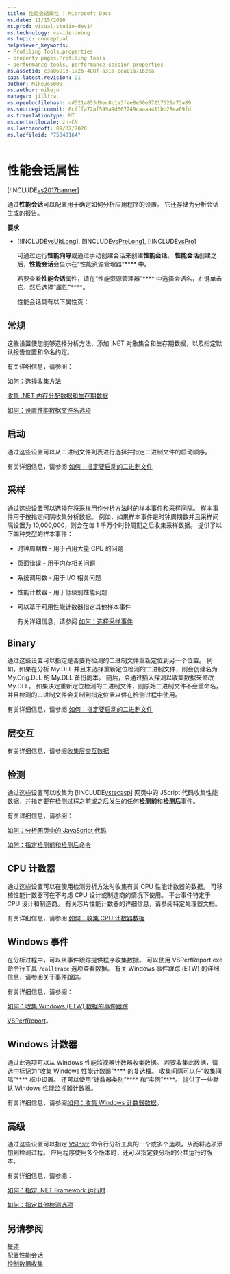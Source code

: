 ```yaml
---
title: 性能会话属性 | Microsoft Docs
ms.date: 11/15/2016
ms.prod: visual-studio-dev14
ms.technology: vs-ide-debug
ms.topic: conceptual
helpviewer_keywords:
- Profiling Tools,properties
- property pages,Profiling Tools
- performance tools, performance session properties
ms.assetid: c3a86913-172b-488f-a31a-cea01a71b2ea
caps.latest.revision: 21
author: MikeJo5000
ms.author: mikejo
manager: jillfra
ms.openlocfilehash: cd521a853d9ec8c1a3fee8e50e87217621a73a89
ms.sourcegitcommit: 6cfffa72af599a9d667249caaaa411bb28ea69fd
ms.translationtype: MT
ms.contentlocale: zh-CN
ms.lasthandoff: 09/02/2020
ms.locfileid: "75848164"
---
```

# <a name="performance-session-properties"></a>性能会话属性
[!INCLUDE[vs2017banner](../includes/vs2017banner.md)]

通过**性能会话**可以配置用于确定如何分析应用程序的设置。 它还存储为分析会话生成的报告。  
  
 **要求**  
  
- [!INCLUDE[vsUltLong](../includes/vsultlong-md.md)], [!INCLUDE[vsPreLong](../includes/vsprelong-md.md)], [!INCLUDE[vsPro](../includes/vspro-md.md)]  
  
  可通过运行**性能向导**或通过手动创建会话来创建**性能会话**。 **性能会话**创建之后，**性能会话**会显示在“性能资源管理器”**** 中。  
  
  若要查看**性能会话**属性，请在“性能资源管理器”**** 中选择会话名，右键单击它，然后选择“属性”****。  
  
  性能会话具有以下属性页：  
  
## <a name="general"></a>常规  
 这些设置使您能够选择分析方法、添加 .NET 对象集合和生存期数据，以及指定默认报告位置和命名约定。  
  
 有关详细信息，请参阅：  
  
 [如何：选择收集方法](../profiling/how-to-choose-collection-methods.md)  
  
 [收集 .NET 内存分配数据和生存期数据](../profiling/collecting-dotnet-memory-allocation-and-lifetime-data.md)  
  
 [如何：设置性能数据文件名选项](../profiling/how-to-set-performance-data-file-name-options.md)  
  
## <a name="launch"></a>启动  
 通过这些设置可以从二进制文件列表进行选择并指定二进制文件的启动顺序。  
  
 有关详细信息，请参阅 [如何：指定要启动的二进制文件](../profiling/how-to-specify-the-binary-to-start.md)  
  
## <a name="sampling"></a>采样  
 通过这些设置可以选择在将采样用作分析方法时的样本事件和采样间隔。 样本事件用于按指定间隔收集分析数据。 例如，如果样本事件是时钟周期数并且采样间隔设置为 10,000,000，则会在每 1 千万个时钟周期之后收集采样数据。 提供了以下四种类型的样本事件：  
  
- 时钟周期数 - 用于占用大量 CPU 的问题  
  
- 页面错误 - 用于内存相关问题  
  
- 系统调用数 - 用于 I/O 相关问题  
  
- 性能计数器 - 用于低级别性能问题  
  
- 可以基于可用性能计数器指定其他样本事件  
  
  有关详细信息，请参阅 [如何：选择采样事件](../profiling/how-to-choose-sampling-events.md)  
  
## <a name="binary"></a>Binary  
 通过这些设置可以指定是否要将检测的二进制文件重新定位到另一个位置。 例如，如果在分析 My.DLL 并且未选择重新定位检测的二进制文件，则会创建名为 My.Orig.DLL 的 My.DLL 备份副本。 随后，会通过插入探测以收集数据来修改 My.DLL。 如果决定重新定位检测的二进制文件，则原始二进制文件不会重命名，并且检测的二进制文件会复制到指定位置以供在检测过程中使用。  
  
 有关详细信息，请参阅 [如何：指定要启动的二进制文件](../profiling/how-to-specify-the-binary-to-start.md)  
  
## <a name="tier-interactions"></a>层交互  
 有关详细信息，请参阅[收集层交互数据](../profiling/collecting-tier-interaction-data.md)  
  
## <a name="instrumentation"></a>检测  
 通过这些设置可以收集为 [!INCLUDE[vstecasp](../includes/vstecasp-md.md)] 网页中的 JScript 代码收集性能数据，并指定要在检测过程之前或之后发生的任何**检测前**和**检测后**事件。  
  
 有关详细信息，请参阅：  
  
 [如何：分析网页中的 JavaScript 代码](../profiling/how-to-profile-javascript-code-in-web-pages.md)  
  
 [如何：指定检测前和检测后命令](../profiling/how-to-specify-pre-and-post-instrument-commands.md)  
  
## <a name="cpu-counters"></a>CPU 计数器  
 通过这些设置可以在使用检测分析方法时收集有关 CPU 性能计数器的数据。 可移植性能计数器可在不考虑 CPU 设计或制造商的情况下使用。 平台事件特定于 CPU 设计和制造商。 有关芯片性能计数器的详细信息，请参阅特定处理器文档。  
  
 有关详细信息，请参阅 [如何：收集 CPU 计数器数据](../profiling/how-to-collect-cpu-counter-data.md)  
  
## <a name="windows-events"></a>Windows 事件  
 在分析过程中，可以从事件跟踪提供程序收集数据。 可以使用 VSPerfReport.exe 命令行工具 `/calltrace` 选项查看数据。 有关 Windows 事件跟踪 (ETW) 的详细信息，请参阅[关于事件跟踪](https://msdn2.microsoft.com/library/aa363668.aspx)。  
  
 有关详细信息，请参阅：  
  
 [如何：收集 Windows (ETW) 数据的事件跟踪](../profiling/how-to-collect-event-tracing-for-windows-etw-data.md)  
  
 [VSPerfReport](../profiling/vsperfreport.md)。  
  
## <a name="windows-counters"></a>Windows 计数器  
 通过此选项可以从 Windows 性能监视器计数器收集数据。 若要收集此数据，请选中标记为“收集 Windows 性能计数器”**** 的复选框。 收集间隔可以在“收集间隔”**** 框中设置。 还可以使用“计数器类别”**** 和“实例”****。 提供了一些默认 Windows 性能监视器计数器。  
  
 有关详细信息，请参阅[如何：收集 Windows 计数器数据](../profiling/how-to-collect-windows-counter-data.md)。  
  
## <a name="advanced"></a>高级  
 通过这些设置可以指定 [VSInstr](../profiling/vsinstr.md) 命令行分析工具的一个或多个选项，从而将选项添加到检测过程。 应用程序使用多个版本时，还可以指定要分析的公共运行时版本。  
  
 有关详细信息，请参阅：  
  
 [如何：指定 .NET Framework 运行时](../profiling/how-to-specify-the-dotnet-framework-runtime.md)  
  
 [如何：指定其他检测选项](../profiling/how-to-specify-additional-instrumentation-options.md)  
  
## <a name="see-also"></a>另请参阅  
 [概述](../profiling/overviews-performance-tools.md)   
 [配置性能会话](../profiling/configuring-performance-sessions.md)   
 [控制数据收集](../profiling/controlling-data-collection.md)
